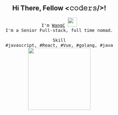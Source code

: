 <h2 align="center">Hi There, Fellow <𝚌𝚘𝚍𝚎𝚛𝚜/>!</h2>

<p align="center">
  <samp>I'm <a href="https://losgod.xin">WangC</a>
  <img src="https://losgod.oss-cn-beijing.aliyuncs.com/post/Hi.gif" width="30px" style="display: inline-block;">
  <br> I'm a Senior Full-stack, full time nomad.<br>
  <br>Skill
  <br>#javascript, #React, #Vue, #golang, #java<br>
  <img src="https://losgod.oss-cn-beijing.aliyuncs.com/post/20200829113015.gif" width="200" height="200"/></samp>
</p>

